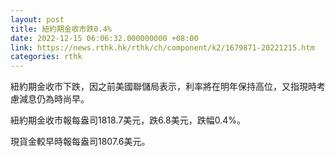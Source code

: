 ```yaml
---
layout: post
title: 紐約期金收市跌0.4%
date: 2022-12-15 06:06:32.000000000 +08:00
link: https://news.rthk.hk/rthk/ch/component/k2/1679871-20221215.htm
categories: rthk
---
```


紐約期金收市下跌，因之前美國聯儲局表示，利率將在明年保持高位，又指現時考慮減息仍為時尚早。

紐約期金收市報每盎司1818.7美元，跌6.8美元，跌幅0.4%。

現貨金較早時報每盎司1807.6美元。
